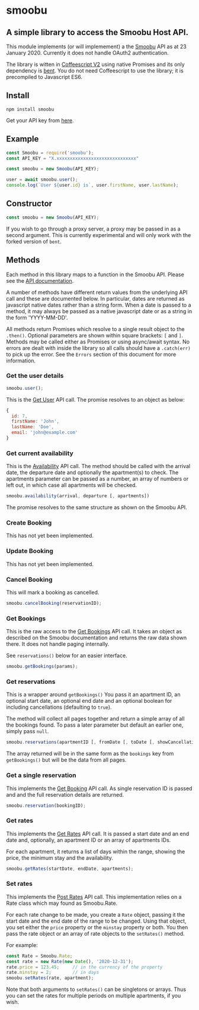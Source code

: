 # smoobu

[api]: https://docs.smoobu.com/
[smoobu]: https://smoobu.com/
[coffee2]: https://coffeescript.org/v2/
[bent]: https://www.npmjs.com/package/bent
[apikey]: https://login.smoobu.com/en/settings/channels/edit/70

## A simple library to access the Smoobu Host API.

This module implements (or will implemement) a the [Smoobu][smoobu]
API as at 23 January 2020.  Currently it does not handle OAuth2
authentication.

The library is witten in [Coffeescript V2][coffee2] using native
Promises and its only dependency is [bent][bent].  You do not
need Coffeescript to use the library; it is precompiled to
Javascript ES6.

## Install

```
npm install smoobu
```

Get your API key from [here][apikey].


## Example

```javascript
const Smoobu = require('smoobu');
const API_KEY = "X.xxxxxxxxxxxxxxxxxxxxxxxxxxxxxx"

const smoobu = new Smoobu(API_KEY);

user = await smoobu.user();
console.log(`User ${user.id} is`, user.firstName, user.lastName);
```

## Constructor

```javascript
const smoobu = new Smoobu(API_KEY);
```

If you wish to go through a proxy server, a proxy may
be passed in as a second argument.  This is currently experimental
and will only work with the forked version of `bent`.

## Methods

Each method in this library maps to a function in the Smoobu API. Please
see the [API documentation][api].

A number of methods have different return values from the underlying
API call and these are documented below.  In particular, dates are
returned as javascript native dates rather than a string form.  When a
date is passed to a method, it may always be passed as a native
javascript date or as a string in the form 'YYYY-MM-DD'.

All methods return Promises which resolve to a single result object
to the `.then()`. Optional parameters are shown within square
brackets: `[` and `]`.  Methods may be called either as Promises or using
async/await syntax.  No errors are dealt with inside the library
so all calls should have a `.catch(err)` to pick up the error.  See
the `Errors` section of this document for more information.

### Get the user details

```javascript
smoobu.user();
```

This is the [Get User](https://docs.smoobu.com/#get-user-api) API call.  The
promise resolves to an object as below:

```javascript
{
  id: 7,
  firstName: 'John',
  lastName: 'Doe',
  email: 'john@example.com'
}
```

### Get current availability

This is the [Availability](https://docs.smoobu.com/#smoobu-availability-api)
API call.  The method should be called with the arrival date, the departure
date and optionally the apartment(s) to check.  The apartments parameter
can be passed as a number, an array of numbers or left out, in which
case all apartments will be checked.

```javascript
smoobu.availability(arrival, departure [, apartments])
```

The promise resolves to the same structure as shown on the Smoobu API.

### Create Booking

This has not yet been implemented.

### Update Booking

This has not yet been implemented.

### Cancel Booking

This will mark a booking as cancelled.

```javascript
smoobu.cancelBooking(reservationID);
```

### Get Bookings

This is the raw access to the
[Get Bookings](https://docs.smoobu.com/#get-bookings-api) API call.  It
takes an object as described on the Smoobu documentation and returns
the raw data shown there.  It does not handle paging internally.

See `reservations()` below for an easier interface.

```javascript
smoobu.getBookings(params);
```

### Get reservations

This is a wrapper around `getBookings()`  You pass it an apartment ID,
an optional start date, an optional end date and an optional boolean
for including cancellations (defaulting to `true`).

The method will collect all pages together and return a simple array
of all the bookings found.  To pass a later parameter but default an
earlier one, simply pass `null`.

```javascript
smoobu.reservations(apartmentID [, fromDate [, toDate [, showCancellation]]]);
```

The array returned will be in the same form as the `bookings` key from
`getBookings()` but will be the data from all pages.

### Get a single reservation

This implements the [Get Booking](https://docs.smoobu.com/#get-booking-api)
API call.  As single reservation ID is passed and and the full reservation
details are returned.

```javascript
smoobu.reservation(bookingID);
```

### Get rates

This implements the [Get Rates](https://docs.smoobu.com/#get-rates-api)
API call.  It is passed a start date and an end date and, optionally,
an apartment ID or an array of apartments IDs.

For each apartment, it returns a list of days within the range, showing
the price, the minimum stay and the availability.

```javascript
smoobu.getRates(startDate, endDate, apartments);
```

### Set rates

This implements the [Post Rates](https://docs.smoobu.com/#post-rates-api)
API call.  This implementation relies on a Rate class which may
found as Smoobu.Rate.

For each rate change to be made, you create a `Rate` object, passing
it the start date and the end date of the range to be changed.  Using that
object, you set either the `price` property or the `minstay` property
or both.  You then pass the rate object or an array of rate objects to
the `setRates()` method.

For example:

```javascript
const Rate = Smoobu.Rate;
const rate = new Rate(new Date(), '2020-12-31');
rate.price = 123.45;     // in the currency of the property
rate.minstay = 2;        // in days
smoobu.setRates(rate, apartment);
```

Note that both arguments to `setRates()` can be singletons or arrays.
Thus you can set the rates for multiple periods on multiple apartments,
if you wish.

